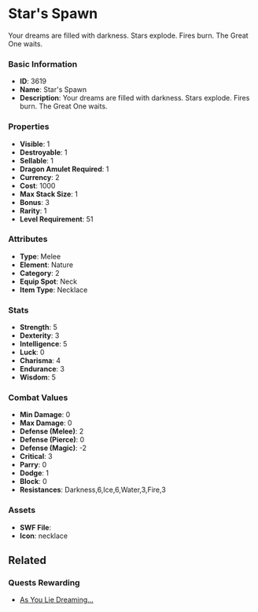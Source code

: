 # Star's Spawn

Your dreams are filled with darkness. Stars explode. Fires burn. The Great One waits.

### Basic Information

- **ID**: 3619
- **Name**: Star&#039;s Spawn
- **Description**: Your dreams are filled with darkness. Stars explode. Fires burn. The Great One waits.

### Properties

- **Visible**: 1
- **Destroyable**: 1
- **Sellable**: 1
- **Dragon Amulet Required**: 1
- **Currency**: 2
- **Cost**: 1000
- **Max Stack Size**: 1
- **Bonus**: 3
- **Rarity**: 1
- **Level Requirement**: 51

### Attributes

- **Type**: Melee
- **Element**: Nature
- **Category**: 2
- **Equip Spot**: Neck
- **Item Type**: Necklace

### Stats

- **Strength**: 5
- **Dexterity**: 3
- **Intelligence**: 5
- **Luck**: 0
- **Charisma**: 4
- **Endurance**: 3
- **Wisdom**: 5

### Combat Values

- **Min Damage**: 0
- **Max Damage**: 0
- **Defense (Melee)**: 2
- **Defense (Pierce)**: 0
- **Defense (Magic)**: -2
- **Critical**: 3
- **Parry**: 0
- **Dodge**: 1
- **Block**: 0
- **Resistances**: Darkness,6,Ice,6,Water,3,Fire,3

### Assets

- **SWF File**: 
- **Icon**: necklace

## Related

### Quests Rewarding

- [As You Lie Dreaming...](../quests/577-as-you-lie-dreaming.md)

